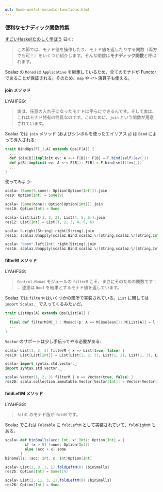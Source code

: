 ```yaml
---
out: Some-useful-monadic-functions.html
---
```


### 便利なモナディック関数特集

[すごいHaskellたのしく学ぼう](http://www.amazon.co.jp/dp/4274068854) 曰く:

> この節では、モナド値を操作したり、モナド値を返したりする関数（両方でも可！）をいくつか紹介します。そんな関数は**モナディック関数**と呼ばれます。

Scalaz の `Monad` は `Applicative` を継承しているため、全てのモナドが Functor であることが保証される。そのため、`map` や `<*>` 演算子も使える。

#### join メソッド

LYAHFGG:

> 実は、任意の入れ子になったモナドは平らにできるんです。そして実は、これはモナド特有の性質なのです。このために、`join` という関数が用意されています。

Scalaz では `join` メソッド (およびシンボルを使ったエイリアス `μ`) は `Bind` によって導入される:

```scala
trait BindOps[F[_],A] extends Ops[F[A]] {
  ...
  def join[B](implicit ev: A <~< F[B]): F[B] = F.bind(self)(ev(_))
  def μ[B](implicit ev: A <~< F[B]): F[B] = F.bind(self)(ev(_))
  ...
}
```

使ってみよう:

```scala
scala> (Some(9.some): Option[Option[Int]]).join
res9: Option[Int] = Some(9)

scala> (Some(none): Option[Option[Int]]).join
res10: Option[Int] = None

scala> List(List(1, 2, 3), List(4, 5, 6)).join
res12: List[Int] = List(1, 2, 3, 4, 5, 6)

scala> 9.right[String].right[String].join
res15: scalaz.Unapply[scalaz.Bind,scalaz.\/[String,scalaz.\/[String,Int]]]{type M[X] = scalaz.\/[String,X]; type A = scalaz.\/[String,Int]}#M[Int] = \/-(9)

scala> "boom".left[Int].right[String].join
res16: scalaz.Unapply[scalaz.Bind,scalaz.\/[String,scalaz.\/[String,Int]]]{type M[X] = scalaz.\/[String,X]; type A = scalaz.\/[String,Int]}#M[Int] = -\/(boom)
```

#### filterM メソッド

LYAHFGG:

> `Control.Monad` モジュールの `filterM` こそ、まさにそのための関数です！
> ...
> 述語は `Bool` を結果とするモナド値を返しています。

Scalaz では `filterM` はいくつかの箇所で実装されている。`List` に関しては `import Scalaz._` で入ってくるみたいだ。

```scala
trait ListOps[A] extends Ops[List[A]] {
  ...
  final def filterM[M[_] : Monad](p: A => M[Boolean]): M[List[A]] = l.filterM(self)(p)
  ...
}
```

`Vector` のサポートは少し手伝ってやる必要がある:

```scala
scala> List(1, 2, 3) filterM { x => List(true, false) }
res19: List[List[Int]] = List(List(1, 2, 3), List(1, 2), List(1, 3), List(1), List(2, 3), List(2), List(3), List())

scala> import syntax.std.vector._
import syntax.std.vector._

scala> Vector(1, 2, 3) filterM { x => Vector(true, false) }
res20: scala.collection.immutable.Vector[Vector[Int]] = Vector(Vector(1, 2, 3), Vector(1, 2), Vector(1, 3), Vector(1), Vector(2, 3), Vector(2), Vector(3), Vector())
```

#### foldLeftM メソッド

LYAHFGG:

> `foldl` のモナド版が `foldM` です。

Scalaz でこれは `Foldable` に `foldLeftM` として実装されていて、`foldRightM` もある。

```scala
scala> def binSmalls(acc: Int, x: Int): Option[Int] = {
         if (x > 9) (none: Option[Int])
         else (acc + x).some
       }
binSmalls: (acc: Int, x: Int)Option[Int]

scala> List(2, 8, 3, 1).foldLeftM(0) {binSmalls}
res25: Option[Int] = Some(14)

scala> List(2, 11, 3, 1).foldLeftM(0) {binSmalls}
res26: Option[Int] = None
```
